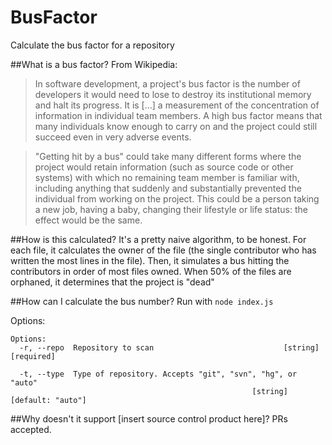 # BusFactor
Calculate the bus factor for a repository

##What is a bus factor?
From Wikipedia:

>In software development, a project's bus factor is the number of developers it would need to lose to destroy its institutional memory and halt its progress. It is [...] a measurement of the concentration of information in individual team members. A high bus factor means that many individuals know enough to carry on and the project could still succeed even in very adverse events.

>"Getting hit by a bus" could take many different forms where the project would retain information (such as source code or other systems) with which no remaining team member is familiar with, including anything that suddenly and substantially prevented the individual from working on the project. This could be a person taking a new job, having a baby, changing their lifestyle or life status: the effect would be the same.

##How is this calculated?
It's a pretty naive algorithm, to be honest. For each file, it calculates the owner of the file (the single contributor who has written the most lines in the file). Then, it simulates a bus hitting the contributors in order of most files owned. When 50% of the files are orphaned, it determines that the project is "dead"

##How can I calculate the bus number?
Run with `node index.js`

Options:

```
Options:
  -r, --repo  Repository to scan                             [string] [required]

  -t, --type  Type of repository. Accepts "git", "svn", "hg", or "auto"
                                                      [string] [default: "auto"]

```

##Why doesn't it support [insert source control product here]?
PRs accepted.